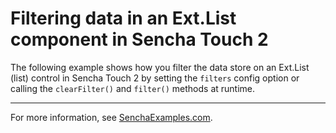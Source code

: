 # Filtering data in an Ext.List component in Sencha Touch 2 #

The following example shows how you filter the data store on an Ext.List (list) control in Sencha Touch 2 by setting the `filters` config option or calling the `clearFilter()` and `filter()` methods at runtime.

---

For more information, see [SenchaExamples.com]().

